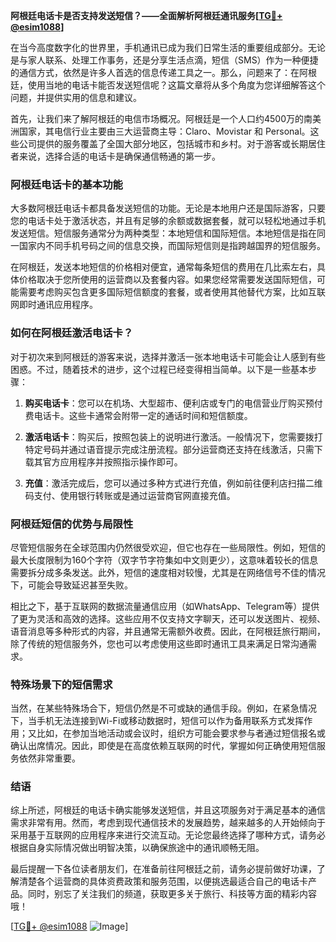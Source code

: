**阿根廷电话卡是否支持发送短信？——全面解析阿根廷通讯服务[[TG💪+ @esim1088](https://t.me/s/esim1088)]**

在当今高度数字化的世界里，手机通讯已成为我们日常生活的重要组成部分。无论是与家人联系、处理工作事务，还是分享生活点滴，短信（SMS）作为一种便捷的通信方式，依然是许多人首选的信息传递工具之一。那么，问题来了：在阿根廷，使用当地的电话卡能否发送短信呢？这篇文章将从多个角度为您详细解答这个问题，并提供实用的信息和建议。

首先，让我们来了解阿根廷的电信市场概况。阿根廷是一个人口约4500万的南美洲国家，其电信行业主要由三大运营商主导：Claro、Movistar 和 Personal。这些公司提供的服务覆盖了全国大部分地区，包括城市和乡村。对于游客或长期居住者来说，选择合适的电话卡是确保通信畅通的第一步。

### 阿根廷电话卡的基本功能

大多数阿根廷电话卡都具备发送短信的功能。无论是本地用户还是国际游客，只要您的电话卡处于激活状态，并且有足够的余额或数据套餐，就可以轻松地通过手机发送短信。短信服务通常分为两种类型：本地短信和国际短信。本地短信是指在同一国家内不同手机号码之间的信息交换，而国际短信则是指跨越国界的短信服务。

在阿根廷，发送本地短信的价格相对便宜，通常每条短信的费用在几比索左右，具体价格取决于您所使用的运营商以及套餐内容。如果您经常需要发送国际短信，可能需要考虑购买包含更多国际短信额度的套餐，或者使用其他替代方案，比如互联网即时通讯应用程序。

### 如何在阿根廷激活电话卡？

对于初次来到阿根廷的游客来说，选择并激活一张本地电话卡可能会让人感到有些困惑。不过，随着技术的进步，这个过程已经变得相当简单。以下是一些基本步骤：

1. **购买电话卡**：您可以在机场、大型超市、便利店或专门的电信营业厅购买预付费电话卡。这些卡通常会附带一定的通话时间和短信额度。
   
2. **激活电话卡**：购买后，按照包装上的说明进行激活。一般情况下，您需要拨打特定号码并通过语音提示完成注册流程。部分运营商还支持在线激活，只需下载其官方应用程序并按照指示操作即可。

3. **充值**：激活完成后，您可以通过多种方式进行充值，例如前往便利店扫描二维码支付、使用银行转账或是通过运营商官网直接充值。

### 阿根廷短信的优势与局限性

尽管短信服务在全球范围内仍然很受欢迎，但它也存在一些局限性。例如，短信的最大长度限制为160个字符（双字节字符集如中文则更少），这意味着较长的信息需要拆分成多条发送。此外，短信的速度相对较慢，尤其是在网络信号不佳的情况下，可能会导致延迟甚至失败。

相比之下，基于互联网的数据流量通信应用（如WhatsApp、Telegram等）提供了更为灵活和高效的选择。这些应用不仅支持文字聊天，还可以发送图片、视频、语音消息等多种形式的内容，并且通常无需额外收费。因此，在阿根廷旅行期间，除了传统的短信服务外，您也可以考虑使用这些即时通讯工具来满足日常沟通需求。

### 特殊场景下的短信需求

当然，在某些特殊场合下，短信仍然是不可或缺的通信手段。例如，在紧急情况下，当手机无法连接到Wi-Fi或移动数据时，短信可以作为备用联系方式发挥作用；又比如，在参加当地活动或会议时，组织方可能会要求参与者通过短信报名或确认出席情况。因此，即使是在高度依赖互联网的时代，掌握如何正确使用短信服务依然非常重要。

### 结语

综上所述，阿根廷的电话卡确实能够发送短信，并且这项服务对于满足基本的通信需求非常有用。然而，考虑到现代通信技术的发展趋势，越来越多的人开始倾向于采用基于互联网的应用程序来进行交流互动。无论您最终选择了哪种方式，请务必根据自身实际情况做出明智决策，以确保旅途中的通讯顺畅无阻。

最后提醒一下各位读者朋友们，在准备前往阿根廷之前，请务必提前做好功课，了解清楚各个运营商的具体资费政策和服务范围，以便挑选最适合自己的电话卡产品。同时，别忘了关注我们的频道，获取更多关于旅行、科技等方面的精彩内容哦！

[[TG💪+ @esim1088](https://t.me/s/esim1088) ![Image](https://i.postimg.cc/4NQfJmqS/Snipaste-2025-05-13-00-14-12.png)]